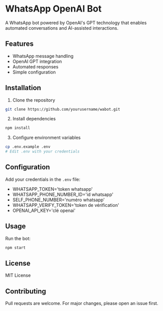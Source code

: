 # WhatsApp OpenAI Bot

A WhatsApp bot powered by OpenAI's GPT technology that enables automated conversations and AI-assisted interactions.

## Features

- WhatsApp message handling
- OpenAI GPT integration
- Automated responses
- Simple configuration

## Installation

1. Clone the repository

```bash
git clone https://github.com/yourusername/wabot.git
```

2. Install dependencies

```bash
npm install
```

3. Configure environment variables

```bash
cp .env.example .env
# Edit .env with your credentials
```

## Configuration

Add your credentials in the `.env` file:

- WHATSAPP_TOKEN='token whatsapp'
- WHATSAPP_PHONE_NUMBER_ID='id whatsapp'
- SELF_PHONE_NUMBER='numéro whatsapp'
- WHATSAPP_VERIFY_TOKEN='token de vérification'
- OPENAI_API_KEY='clé openai'

## Usage

Run the bot:

```bash
npm start
```

## License

MIT License

## Contributing

Pull requests are welcome. For major changes, please open an issue first.